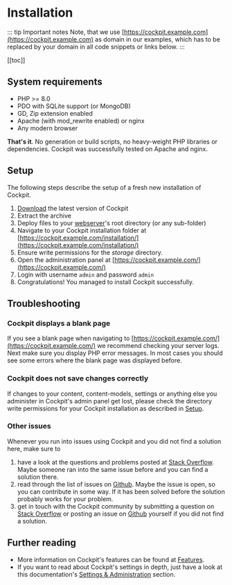 # Installation

::: tip Important notes
Note, that we use [https://cockpit.example.com](https://cockpit.example.com) as domain in our examples, which has to be replaced by your domain in all code snippets or links below.
:::

[[toc]]

## System requirements

* PHP >= 8.0
* PDO with SQLite support (or MongoDB)
* GD, Zip extension enabled
* Apache (with mod_rewrite enabled) or nginx
* Any modern browser

**That's it**. No generation or build scripts, no heavy-weight PHP libraries or dependencies. Cockpit was successfully tested on Apache and nginx.

## Setup

The following steps describe the setup of a fresh new installation of Cockpit.

1. [Download](https://getcockpit.com/download) the latest version of Cockpit
2. Extract the archive
3. Deploy files to your [webserver](/about/installation/)'s root directory (or any sub-folder)
4. Navigate to your Cockpit installation folder at [https://cockpit.example.com/installation/](https://cockpit.example.com/installation/)
5. Ensure write permissions for the *storage* directory.
6. Open the administration panel at [https://cockpit.example.com/](https://cockpit.example.com/)
7. Login with username `admin` and password `admin`
8. Congratulations! You managed to install Cockpit successfully.

## Troubleshooting

### Cockpit displays a blank page

If you see a blank page when navigating to [https://cockpit.example.com/](https://cockpit.example.com/) we recommend checking your server logs. Next make sure you display PHP error messages. In most cases you should see some errors where the blank page was displayed before.

### Cockpit does not save changes correctly

If changes to your content, content-models, settings or anything else you administer in Cockpit's admin panel get lost, please check the directory write permissions for your Cockpit installation as described in [Setup](#setup).

### Other issues

Whenever you run into issues using Cockpit and you did not find a solution here, make sure to

1. have a look at the questions and problems posted at [Stack Overflow](https://stackoverflow.com/questions/tagged/cockpit-cms). Maybe someone ran into the same issue before and you can find a solution there.
2. read through the list of issues on [Github](https://github.com/Cockpit-HQ/cockpit-next/issues). Maybe the issue is open, so you can contribute in some way. If it has been solved before the solution probably works for your problem. 
3. get in touch with the Cockpit community by submitting a question on [Stack Overflow](https://stackoverflow.com/questions/tagged/cockpit-cms) or posting an issue on [Github](https://github.com/Cockpit-HQ/cockpit-next/issues) yourself if you did not find a solution.

## Further reading

* More information on Cockpit's features can be found at [Features](/features/).
* If you want to read about Cockpit's settings in depth, just have a look at this documentation's [Settings & Administration](/settings-administration/) section.